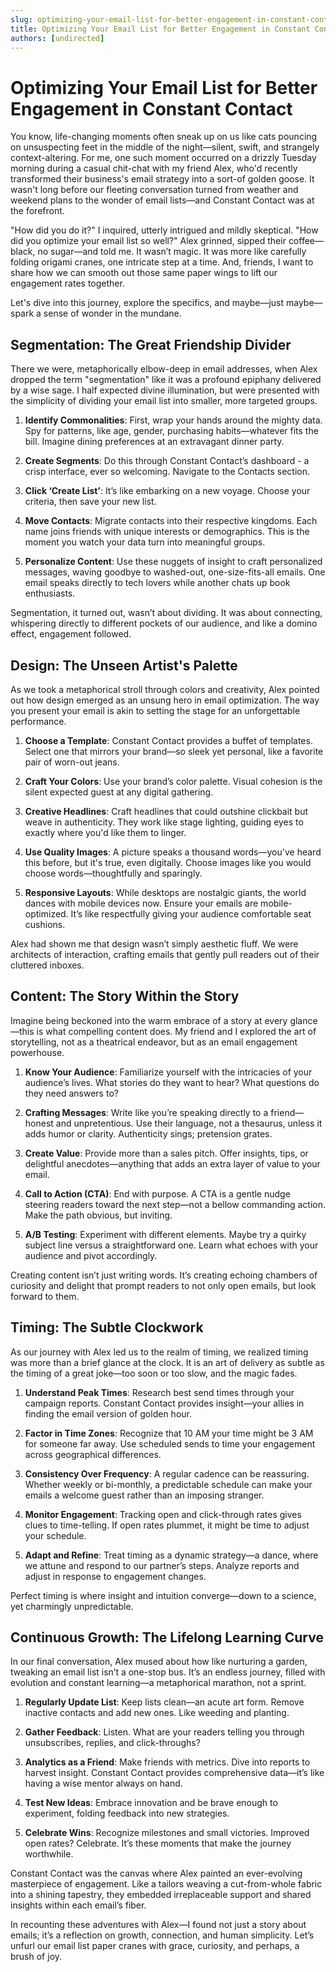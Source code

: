 ```yaml
---
slug: optimizing-your-email-list-for-better-engagement-in-constant-contact
title: Optimizing Your Email List for Better Engagement in Constant Contact
authors: [undirected]
---
```



# Optimizing Your Email List for Better Engagement in Constant Contact

You know, life-changing moments often sneak up on us like cats pouncing on unsuspecting feet in the middle of the night—silent, swift, and strangely context-altering. For me, one such moment occurred on a drizzly Tuesday morning during a casual chit-chat with my friend Alex, who'd recently transformed their business's email strategy into a sort-of golden goose. It wasn't long before our fleeting conversation turned from weather and weekend plans to the wonder of email lists—and Constant Contact was at the forefront.

"How did you do it?" I inquired, utterly intrigued and mildly skeptical. "How did you optimize your email list so well?" Alex grinned, sipped their coffee—black, no sugar—and told me. It wasn’t magic. It was more like carefully folding origami cranes, one intricate step at a time. And, friends, I want to share how we can smooth out those same paper wings to lift our engagement rates together.

Let's dive into this journey, explore the specifics, and maybe—just maybe—spark a sense of wonder in the mundane.

## Segmentation: The Great Friendship Divider

There we were, metaphorically elbow-deep in email addresses, when Alex dropped the term "segmentation" like it was a profound epiphany delivered by a wise sage. I half expected divine illumination, but were presented with the simplicity of dividing your email list into smaller, more targeted groups.

1. **Identify Commonalities**: First, wrap your hands around the mighty data. Spy for patterns, like age, gender, purchasing habits—whatever fits the bill. Imagine dining preferences at an extravagant dinner party.

2. **Create Segments**: Do this through Constant Contact’s dashboard - a crisp interface, ever so welcoming. Navigate to the Contacts section.

3. **Click ‘Create List’**: It’s like embarking on a new voyage. Choose your criteria, then save your new list.

4. **Move Contacts**: Migrate contacts into their respective kingdoms. Each name joins friends with unique interests or demographics. This is the moment you watch your data turn into meaningful groups.

5. **Personalize Content**: Use these nuggets of insight to craft personalized messages, waving goodbye to washed-out, one-size-fits-all emails. One email speaks directly to tech lovers while another chats up book enthusiasts.

Segmentation, it turned out, wasn’t about dividing. It was about connecting, whispering directly to different pockets of our audience, and like a domino effect, engagement followed.

## Design: The Unseen Artist's Palette

As we took a metaphorical stroll through colors and creativity, Alex pointed out how design emerged as an unsung hero in email optimization. The way you present your email is akin to setting the stage for an unforgettable performance.

1. **Choose a Template**: Constant Contact provides a buffet of templates. Select one that mirrors your brand—so sleek yet personal, like a favorite pair of worn-out jeans.

2. **Craft Your Colors**: Use your brand’s color palette. Visual cohesion is the silent expected guest at any digital gathering. 

3. **Creative Headlines**: Craft headlines that could outshine clickbait but weave in authenticity. They work like stage lighting, guiding eyes to exactly where you'd like them to linger.

4. **Use Quality Images**: A picture speaks a thousand words—you've heard this before, but it's true, even digitally. Choose images like you would choose words—thoughtfully and sparingly.

5. **Responsive Layouts**: While desktops are nostalgic giants, the world dances with mobile devices now. Ensure your emails are mobile-optimized. It’s like respectfully giving your audience comfortable seat cushions.

Alex had shown me that design wasn’t simply aesthetic fluff. We were architects of interaction, crafting emails that gently pull readers out of their cluttered inboxes.

## Content: The Story Within the Story

Imagine being beckoned into the warm embrace of a story at every glance—this is what compelling content does. My friend and I explored the art of storytelling, not as a theatrical endeavor, but as an email engagement powerhouse.

1. **Know Your Audience**: Familiarize yourself with the intricacies of your audience’s lives. What stories do they want to hear? What questions do they need answers to?

2. **Crafting Messages**: Write like you’re speaking directly to a friend—honest and unpretentious. Use their language, not a thesaurus, unless it adds humor or clarity. Authenticity sings; pretension grates.

3. **Create Value**: Provide more than a sales pitch. Offer insights, tips, or delightful anecdotes—anything that adds an extra layer of value to your email.

4. **Call to Action (CTA)**: End with purpose. A CTA is a gentle nudge steering readers toward the next step—not a bellow commanding action. Make the path obvious, but inviting.

5. **A/B Testing**: Experiment with different elements. Maybe try a quirky subject line versus a straightforward one. Learn what echoes with your audience and pivot accordingly.

Creating content isn’t just writing words. It’s creating echoing chambers of curiosity and delight that prompt readers to not only open emails, but look forward to them.

## Timing: The Subtle Clockwork

As our journey with Alex led us to the realm of timing, we realized timing was more than a brief glance at the clock. It is an art of delivery as subtle as the timing of a great joke—too soon or too slow, and the magic fades.

1. **Understand Peak Times**: Research best send times through your campaign reports. Constant Contact provides insight—your allies in finding the email version of golden hour.

2. **Factor in Time Zones**: Recognize that 10 AM your time might be 3 AM for someone far away. Use scheduled sends to time your engagement across geographical differences.

3. **Consistency Over Frequency**: A regular cadence can be reassuring. Whether weekly or bi-monthly, a predictable schedule can make your emails a welcome guest rather than an imposing stranger.

4. **Monitor Engagement**: Tracking open and click-through rates gives clues to time-telling. If open rates plummet, it might be time to adjust your schedule.

5. **Adapt and Refine**: Treat timing as a dynamic strategy—a dance, where we attune and respond to our partner’s steps. Analyze reports and adjust in response to engagement changes.

Perfect timing is where insight and intuition converge—down to a science, yet charmingly unpredictable.

## Continuous Growth: The Lifelong Learning Curve

In our final conversation, Alex mused about how like nurturing a garden, tweaking an email list isn’t a one-stop bus. It’s an endless journey, filled with evolution and constant learning—a metaphorical marathon, not a sprint.

1. **Regularly Update List**: Keep lists clean—an acute art form. Remove inactive contacts and add new ones. Like weeding and planting.

2. **Gather Feedback**: Listen. What are your readers telling you through unsubscribes, replies, and click-throughs?

3. **Analytics as a Friend**: Make friends with metrics. Dive into reports to harvest insight. Constant Contact provides comprehensive data—it’s like having a wise mentor always on hand.

4. **Test New Ideas**: Embrace innovation and be brave enough to experiment, folding feedback into new strategies.

5. **Celebrate Wins**: Recognize milestones and small victories. Improved open rates? Celebrate. It’s these moments that make the journey worthwhile.

Constant Contact was the canvas where Alex painted an ever-evolving masterpiece of engagement. Like a tailors weaving a cut-from-whole fabric into a shining tapestry, they embedded irreplaceable support and shared insights within each email’s fiber.

In recounting these adventures with Alex—I found not just a story about emails; it’s a reflection on growth, connection, and human simplicity. Let’s unfurl our email list paper cranes with grace, curiosity, and perhaps, a brush of joy.